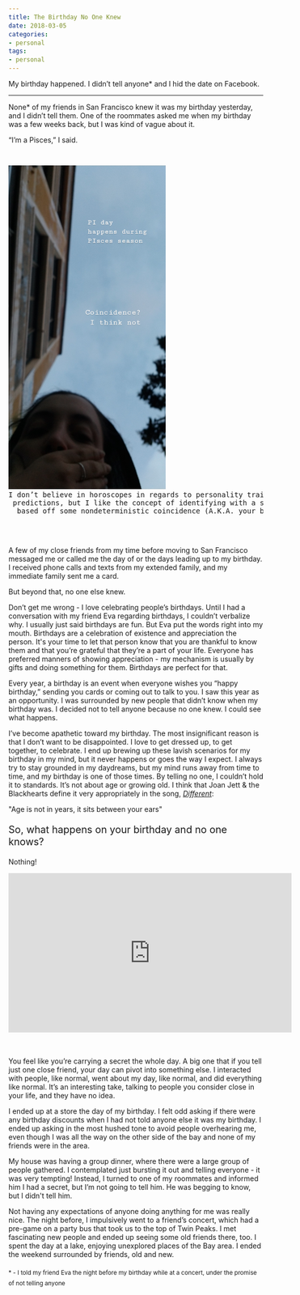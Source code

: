 ```yaml
---
title: The Birthday No One Knew
date: 2018-03-05
categories:
- personal
tags:
- personal
---
```


My birthday happened. I didn’t tell anyone* and I hid the date on Facebook. 

---

None* of my friends in San Francisco knew it was my birthday yesterday, and I didn’t tell them. One of the roommates asked me when my birthday was a few weeks back, but I was kind of vague about it. 

“I’m a Pisces,” I said.


<pre style="margin:0; padding-top:2em;">
<img class="centered" src="/assets/images/posts/2018-3-pisces.jpg" style="height:640px;" alt="[Pisces and Pi day]"/> <center>I don’t believe in horoscopes in regards to personality traits and
 predictions, but I like the concept of identifying with a star constellation
  based off some nondeterministic coincidence (A.K.A. your birthday)</center>
</pre>
<p style="margin-bottom:0;"><br/></p>


A few of my close friends from my time before moving to San Francisco messaged me or called me the day of or the days leading up to my birthday. I received phone calls and texts from my extended family, and my immediate family sent me a card. 

But beyond that, no one else knew. 

Don’t get me wrong - I love celebrating people’s birthdays. Until I had a conversation with my friend Eva regarding birthdays, I couldn’t verbalize why. I usually just said birthdays are fun. But Eva put the words right into my mouth. Birthdays are a celebration of existence and appreciation the person. It's your time to let that person know that you are thankful to know them and that you’re grateful that they’re a part of your life. Everyone has preferred manners of showing appreciation - my mechanism is usually by gifts and doing something for them. Birthdays are perfect for that.

Every year, a birthday is an event when everyone wishes you “happy birthday,” sending you cards or coming out to talk to you. I saw this year as an opportunity. I was surrounded by new people that didn’t know when my birthday was. I decided not to tell anyone because no one knew. I could see what happens. 

I’ve become apathetic toward my birthday. The most insignificant reason is that I don’t want to be disappointed. I love to get dressed up, to get together, to celebrate. I end up brewing up these lavish scenarios for my birthday in my mind, but it never happens or goes the way I expect. I always try to stay grounded in my daydreams, but my mind runs away from time to time, and my birthday is one of those times. By telling no one, I couldn’t hold it to standards. It’s not about age or growing old. I think that Joan Jett & the Blackhearts define it very appropriately in the song, *[Different](https://www.youtube.com/watch?v=jAJKiAzYBkE)*:

"Age is not in years, it sits between your ears" 

<p style="font-size: 1.4em;">So, what happens on your birthday and no one knows?</p>

Nothing!

<center>
<iframe width="560" height="315" src="https://www.youtube-nocookie.com/embed/q5FC6E5Gh4E" frameborder="0" allow="autoplay; encrypted-media" allowfullscreen></iframe></center>

<p style="margin-bottom:0;"><br/></p>

You feel like you’re carrying a secret the whole day. A big one that if you tell just one close friend, your day can pivot into something else. I interacted with people, like normal, went about my day, like normal, and did everything like normal. It’s an interesting take, talking to people you consider close in your life, and they have no idea. 

I ended up at a store the day of my birthday. I felt odd asking if there were any birthday discounts when I had not told anyone else it was my birthday. I ended up asking in the most hushed tone to avoid people overhearing me, even though I was all the way on the other side of the bay and none of my friends were in the area. 

My house was having a group dinner, where there were a large group of people gathered. I contemplated just bursting it out and telling everyone - it was very tempting! Instead, I turned to one of my roommates and informed him I had a secret, but I’m not going to tell him. He was begging to know, but I didn't tell him.  

Not having any expectations of anyone doing anything for me was really nice. The night before, I impulsively went to a friend’s concert, which had a pre-game on a party bus that took us to the top of Twin Peaks. I met fascinating new people and ended up seeing some old friends there, too. I spent the day at a lake, enjoying unexplored places of the Bay area. I ended the weekend surrounded by friends, old and new.  

<sub>* - I told my friend Eva the night before my birthday while at a concert, under the promise of not telling anyone</sub>

